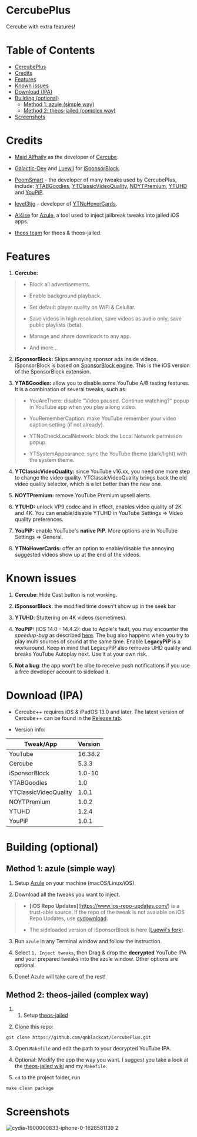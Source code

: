 # CercubePlus
Cercube with extra features!


# Table of Contents

* [CercubePlus](#cercubeplus)
* [Credits](#credits)
* [Features](#features)
* [Known issues](#known-issues)
* [Download (IPA)](#download-ipa)
* [Building (optional)](#building-optional)
   * [Method 1: azule (simple way)](#method-1-azule-simple-way)
   * [Method 2: theos-jailed (complex way)](#method-2-theos-jailed-complex-way)
* [Screenshots](#screenshots)


# Credits

- [Majd Alfhaily](https://twitter.com/freemanrepo?s=21) as the developer of [Cercube](https://apt.alfhaily.me/depiction/FDXO5R).

- [Galactic-Dev](https://github.com/Galactic-Dev) and [Luewii](https://github.com/Luewii) for [iSponsorBlock](https://github.com/Galactic-Dev/iSponsorBlock).

- [PoomSmart](https://twitter.com/poomsmart?s=21) - the developer of many tweaks used by CercubePlus, include: [YTABGoodies](https://poomsmart.github.io/repo/depictions/ytabgoodies.html), [YTClassicVideoQuality](https://poomsmart.github.io/repo/depictions/ytclassicvideoquality.html), [NOYTPremium](https://poomsmart.github.io/repo/depictions/noytpremium.html), [YTUHD](https://poomsmart.github.io/repo/depictions/ytuhd.html) and [YouPiP](https://poomsmart.github.io/repo/depictions/youpip.html).

- [level3tjg](https://twitter.com/level3tjg?s=21) - developer of [YTNoHoverCards](https://github.com/level3tjg/YTNoHoverCards).

- [Al4ise](https://github.com/Al4ise) for [Azule](https://github.com/Al4ise/Azule), a tool used to inject jailbreak tweaks into jailed iOS apps.

- [theos team](https://github.com/theos/theos) for theos & theos-jailed.



# Features

1. **Cercube:**

> - Block all advertisements.
>
> - Enable background playback.
>
> - Set default player quality on WiFi & Celullar.
>
> - Save videos in high resolution, save videos as audio only, save public playlists (beta).
> 
> - Manage and share downloads to any app.
>
> - And more...

2. **iSponsorBlock:** Skips annoying sponsor ads inside videos. iSponsorBlock is based on [SponsorBlock engine](https://sponsor.ajay.app/). This is the iOS version of the SponsorBlock extension.

3. **YTABGoodies:** allow you to disable some YouTube A/B testing features. It is a combination of several tweaks, such as:

> - YouAreThere: disable "Video paused. Continue watching?" popup in YouTube app when you play a long video.
>
> - YouRememberCaption: make YouTube remember your video caption setting (if not already).
>
> - YTNoCheckLocalNetwork: block the Local Network permisson popup.
>
> - YTSystemAppearance: sync the YouTube theme (dark/light) with the system theme.

4. **YTClassicVideoQuality:** since YouTube v16.xx, you need one more step to change the video quality. YTClassicVideoQuality brings back the old video quality selector, which is a lot better than the new one.

5. **NOYTPremium:** remove YouTube Premium upsell alerts.

6. **YTUHD:** unlock VP9 codec and in effect, enables video quality of 2K and 4K. You can enable/disable YTUHD in YouTube Settings => Video quality preferences.

7. **YouPiP:** enable YouTube's **native PiP**. More options are in YouTube Settings => General.

8. **YTNoHoverCards:** offer an option to enable/disable the annoying suggested videos show up at the end of the videos.



# Known issues

1. **Cercube**: Hide Cast button is not working.

2. **iSponsorBlock**: the modified time doesn't show up in the seek bar

3. **YTUHD**: Stuttering on 4K videos (sometimes).

4. **YouPiP:** (iOS 14.0 - 14.4.2): due to Apple's fault, you may encounter the *speedup-bug* as described [here](). The bug also happens when you try to play multi sources of sound at the same time. Enable **LegacyPiP** is a workaround. Keep in mind that LegacyPiP also removes UHD quality and breaks YouTube Autoplay next. Use it at your own risk.

5. **Not a bug**: the app won't be albe to receive push notifications if you use a free developer account to sideload it. 



# Download (IPA)

- Cercube++ requires iOS & iPadOS 13.0 and later. The latest version of Cercube++ can be found in the [Release tab]().

- Version info:

| **Tweak/App** | **Version** |
| ------------- | -------------|
| YouTube | 16.38.2 |
| Cercube | 5.3.3 |
| iSponsorBlock | 1.0-10 |
| YTABGoodies | 1.0 |
| YTClassicVideoQuality | 1.0.1 |
| NOYTPremium | 1.0.2 |
| YTUHD | 1.2.4 |
| YouPiP | 1.0.1 |



# Building (optional)

## Method 1: azule (simple way)

1. Setup [Azule](https://github.com/Al4ise/Azule) on your machine (macOS/Linux/iOS).

2. Download all the tweaks you want to inject. 

> - **[iOS Repo Updates]**(https://www.ios-repo-updates.com/) is a trust-able source. If the repo of the tweak is not avaiable on iOS Repo Updates, use [cydownload](https://github.com/borishonman/cydownload).
>
> - The sideloaded version of iSponsorBlock is here ([Luewii's fork](https://github.com/Luewii/iSponsorBlock)).

3. Run `azule` in any Terminal window and follow the instruction.

4. Select `1. Inject tweaks`, then Drag & drop the **decrypted** YouTube IPA and your prepared tweaks into the azule window. Other options are optional.

5. Done! Azule will take care of the rest!

## Method 2: theos-jailed (complex way)

1. 1. Setup [theos-jailed](https://github.com/kabiroberai/theos-jailed/wiki/Installation)

2. Clone this repo:

```
git clone https://github.com/qnblackcat/CercubePlus.git
```

3. Open `Makefile` and edit the path to your decrypted YouTube IPA. 

4. Optional: Modify the app the way you want. I suggest you take a look at the [theos-jailed wiki](https://github.com/kabiroberai/theos-jailed/wiki/Usage) and my `Makefile`.

5. `cd` to the project folder, run
```
make clean package
```


# Screenshots

![cydia-1900000833-iphone-0-1628581139 2](https://user-images.githubusercontent.com/52943116/135557251-f4be8ccf-8f0b-4d19-9fcf-6c9544aba281.PNG)


